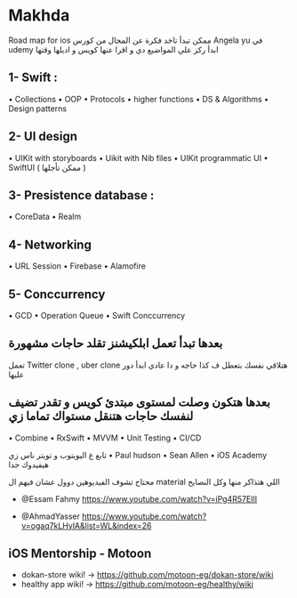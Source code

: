 # Makhda
Road map for ios 
ممكن تبدأ تاخد فكرة عن المجال من كورس Angela yu
في udemy
ابدأ ركز علي المواضيع دي و اقرا عنها كويس و اديلها وقتها

## 1- Swift : 
•⁠  ⁠Collections
•⁠  ⁠OOP
•⁠  ⁠Protocols
•⁠  ⁠higher functions
•⁠  ⁠DS & Algorithms 
•⁠  ⁠Design patterns 

## 2- UI design
•⁠  ⁠UIKit with storyboards
•⁠  ⁠Uikit with Nib files
•⁠  ⁠UIKit programmatic UI
•⁠  ⁠SwiftUI ( ممكن تأجلها )

## 3- Presistence database :
•⁠  ⁠CoreData 
•⁠  ⁠Realm

## 4- Networking 
•⁠  ⁠URL Session
•⁠  ⁠Firebase 
•⁠  ⁠Alamofire

## 5- Conccurrency 
•⁠  ⁠GCD 
•⁠  ⁠Operation Queue 
•⁠  ⁠Swift Conccurrency

## بعدها تبدأ تعمل ابلكيشنز تقلد حاجات مشهورة 
تعمل Twitter clone , uber clone
هتلاقي نفسك بتعطل ف كذا حاجه و دا عادي ابدأ دور عليها

## بعدها هتكون وصلت لمستوى مبتدئ كويس و تقدر تضيف لنفسك حاجات هتنقل مستواك تماما زي
•⁠  ⁠Combine 
•⁠  ⁠RxSwift
•⁠  ⁠MVVM
•⁠  ⁠Unit Testing
•⁠  ⁠CI/CD

تابع ع اليويتوب و تويتر ناس زي 
•⁠  ⁠Paul hudson
•⁠  ⁠Sean Allen 
•⁠  ⁠iOS Academy
هيفيدوك جدا

محتاج تشوف الفيديوهين دوول عشان فيهم ال material اللي هتذاكر منها وكل النصايح

- @Essam Fahmy https://www.youtube.com/watch?v=iPg4R57EIlI

- @AhmadYasser https://www.youtube.com/watch?v=ogaq7kLHylA&list=WL&index=26

## iOS Mentorship - Motoon
-  dokan-store wiki! -> https://github.com/motoon-eg/dokan-store/wiki
-  healthy app wiki! -> https://github.com/motoon-eg/healthy/wiki
